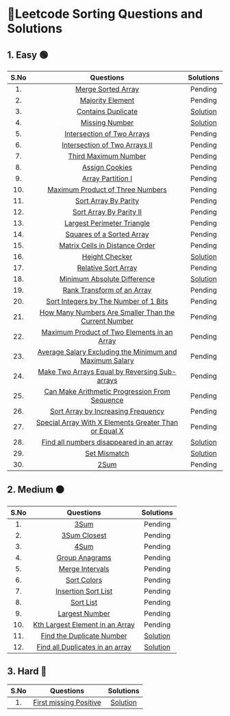# 📝Leetcode Sorting Questions and Solutions
## 1. Easy 🟢
| S.No | Questions | Solutions |
|:--: | :--: | :--: |
| 1. | [Merge Sorted Array](https://leetcode.com/problems/merge-sorted-array/) | Pending |
| 2. | [Majority Element](https://leetcode.com/problems/majority-element/) | Pending |
| 3. | [Contains Duplicate](https://leetcode.com/problems/contains-duplicate/) | [Solution](https://github.com/Samadrita-Shaw/Leetcode-Solutions-DSAwithKunal/blob/main/DSA%20with%20Kunal%20-%20Solutions/03-sorting-solution/1-Easy/Contains_Duplicate.java) |
| 4. | [Missing Number](https://leetcode.com/problems/missing-number/) | [Solution](https://github.com/Samadrita-Shaw/Leetcode-Solutions-DSAwithKunal/blob/main/DSA%20with%20Kunal%20-%20Solutions/03-sorting-solution/1-Easy/Missing_Number.java) |
| 5. | [Intersection of Two Arrays](https://leetcode.com/problems/intersection-of-two-arrays/) | Pending |
| 6. |  [Intersection of Two Arrays II](https://leetcode.com/problems/intersection-of-two-arrays-ii/) | Pending |
| 7. | [Third Maximum Number](https://leetcode.com/problems/third-maximum-number/) | Pending |
| 8. | [Assign Cookies](https://leetcode.com/problems/assign-cookies/) | Pending |
| 9. | [Array Partition I](https://leetcode.com/problems/array-partition-i/) | Pending |
| 10. | [Maximum Product of Three Numbers](https://leetcode.com/problems/maximum-product-of-three-numbers/) | Pending |
| 11. | [Sort Array By Parity](https://leetcode.com/problems/sort-array-by-parity/) | Pending |
| 12. | [Sort Array By Parity II](https://leetcode.com/problems/sort-array-by-parity-ii/) | Pending |
| 13. | [Largest Perimeter Triangle](https://leetcode.com/problems/largest-perimeter-triangle/) | Pending |
| 14. | [Squares of a Sorted Array](https://leetcode.com/problems/squares-of-a-sorted-array/) | Pending |
| 15. | [Matrix Cells in Distance Order](https://leetcode.com/problems/matrix-cells-in-distance-order/) | Pending |
| 16. | [Height Checker](https://leetcode.com/problems/height-checker/) | [Solution](https://github.com/Samadrita-Shaw/Leetcode-Solutions-DSAwithKunal/blob/main/DSA%20with%20Kunal%20-%20Solutions/03-sorting-solution/1-Easy/Height_Checker.java) |
| 17. | [Relative Sort Array](https://leetcode.com/problems/relative-sort-array/) | Pending |
| 18. | [Minimum Absolute Difference](https://leetcode.com/problems/minimum-absolute-difference/) | [Solution](https://github.com/Samadrita-Shaw/Leetcode-Solutions-DSAwithKunal/blob/main/DSA%20with%20Kunal%20-%20Solutions/03-sorting-solution/1-Easy/Minimum_Absolute_Diff.java) |
| 19. | [Rank Transform of an Array](https://leetcode.com/problems/rank-transform-of-an-array/) | Pending |
| 20. | [Sort Integers by The Number of 1 Bits](https://leetcode.com/problems/sort-integers-by-the-number-of-1-bits/) | Pending |
| 21. | [How Many Numbers Are Smaller Than the Current Number](https://leetcode.com/problems/how-many-numbers-are-smaller-than-the-current-number/) | Pending |
| 22. | [Maximum Product of Two Elements in an Array](https://leetcode.com/problems/maximum-product-of-two-elements-in-an-array/) | Pending |
| 23. | [Average Salary Excluding the Minimum and Maximum Salary](https://leetcode.com/problems/average-salary-excluding-the-minimum-and-maximum-salary/) | Pending |
| 24. | [Make Two Arrays Equal by Reversing Sub-arrays](https://leetcode.com/problems/make-two-arrays-equal-by-reversing-sub-arrays/) | Pending |
| 25. | [Can Make Arithmetic Progression From Sequence](https://leetcode.com/problems/can-make-arithmetic-progression-from-sequence/) | Pending |
| 26. | [Sort Array by Increasing Frequency](https://leetcode.com/problems/sort-array-by-increasing-frequency/) | Pending |
| 27. | [Special Array With X Elements Greater Than or Equal X](https://leetcode.com/problems/special-array-with-x-elements-greater-than-or-equal-x/) | Pending |
| 28. | [Find all numbers disappeared in an array](https://leetcode.com/problems/find-all-numbers-disappeared-in-an-array/) | [Solution](https://github.com/Samadrita-Shaw/Leetcode-Solutions-DSAwithKunal/blob/main/DSA%20with%20Kunal%20-%20Solutions/03-sorting-solution/1-Easy/Find_Disappearing.java) |
| 29. | [Set Mismatch](https://leetcode.com/problems/set-mismatch/) | [Solution](https://github.com/Samadrita-Shaw/Leetcode-Solutions-DSAwithKunal/blob/main/DSA%20with%20Kunal%20-%20Solutions/03-sorting-solution/1-Easy/FindMismatch.java) |
| 30. | [2Sum](https://leetcode.com/problems/two-sum/) | Pending |
## 2. Medium 🟠
| S.No | Questions | Solutions |
|:--: | :--: | :--: |
| 1. | [3Sum](https://leetcode.com/problems/3sum/) | Pending |
| 2. | [3Sum Closest](https://leetcode.com/problems/3sum-closest/) | Pending |
| 3. | [4Sum](https://leetcode.com/problems/4sum/) | Pending |
| 4. | [Group Anagrams](https://leetcode.com/problems/group-anagrams/) | Pending |
| 5. | [Merge Intervals](https://leetcode.com/problems/merge-intervals/) | Pending |
| 6. | [Sort Colors](https://leetcode.com/problems/sort-colors/) | Pending |
| 7. | [Insertion Sort List](https://leetcode.com/problems/insertion-sort-list/) | Pending |
| 8. | [Sort List](https://leetcode.com/problems/sort-list/) | Pending |
| 9. | [Largest Number](https://leetcode.com/problems/largest-number/) | Pending |
| 10. | [Kth Largest Element in an Array](https://leetcode.com/problems/kth-largest-element-in-an-array/) | Pending |
| 11. | [Find the Duplicate Number](https://leetcode.com/problems/find-the-duplicate-number/) | [Solution](https://github.com/Samadrita-Shaw/Leetcode-Solutions-DSAwithKunal/blob/main/DSA%20with%20Kunal%20-%20Solutions/03-sorting-solution/2-Medium/Find_Duplicate.java) |
| 12. | [Find all Duplicates in an array](https://leetcode.com/problems/find-all-duplicates-in-an-array/) | [Solution](https://github.com/Samadrita-Shaw/Leetcode-Solutions-DSAwithKunal/blob/main/DSA%20with%20Kunal%20-%20Solutions/03-sorting-solution/2-Medium/FindAllDuplicates.java) |
## 3. Hard 🔴
| S.No | Questions | Solutions |
|:--: | :--: | :--: |
| 1. | [First missing Positive](https://leetcode.com/problems/first-missing-positive/) | [Solution](https://github.com/Samadrita-Shaw/Leetcode-Solutions-DSAwithKunal/blob/main/DSA%20with%20Kunal%20-%20Solutions/03-sorting-solution/3-Hard/FirstMissing_Positive.java) |
